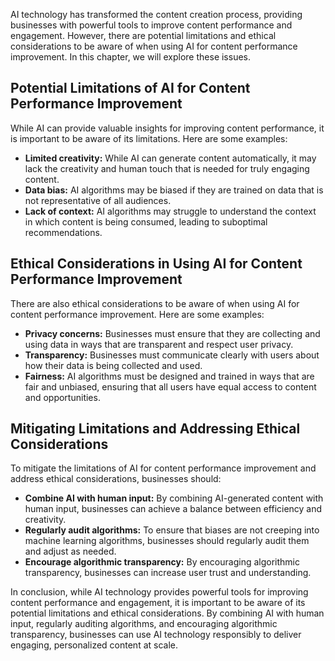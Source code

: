 
AI technology has transformed the content creation process, providing businesses with powerful tools to improve content performance and engagement. However, there are potential limitations and ethical considerations to be aware of when using AI for content performance improvement. In this chapter, we will explore these issues.

Potential Limitations of AI for Content Performance Improvement
---------------------------------------------------------------

While AI can provide valuable insights for improving content performance, it is important to be aware of its limitations. Here are some examples:

* **Limited creativity:** While AI can generate content automatically, it may lack the creativity and human touch that is needed for truly engaging content.
* **Data bias:** AI algorithms may be biased if they are trained on data that is not representative of all audiences.
* **Lack of context:** AI algorithms may struggle to understand the context in which content is being consumed, leading to suboptimal recommendations.

Ethical Considerations in Using AI for Content Performance Improvement
----------------------------------------------------------------------

There are also ethical considerations to be aware of when using AI for content performance improvement. Here are some examples:

* **Privacy concerns:** Businesses must ensure that they are collecting and using data in ways that are transparent and respect user privacy.
* **Transparency:** Businesses must communicate clearly with users about how their data is being collected and used.
* **Fairness:** AI algorithms must be designed and trained in ways that are fair and unbiased, ensuring that all users have equal access to content and opportunities.

Mitigating Limitations and Addressing Ethical Considerations
------------------------------------------------------------

To mitigate the limitations of AI for content performance improvement and address ethical considerations, businesses should:

* **Combine AI with human input:** By combining AI-generated content with human input, businesses can achieve a balance between efficiency and creativity.
* **Regularly audit algorithms:** To ensure that biases are not creeping into machine learning algorithms, businesses should regularly audit them and adjust as needed.
* **Encourage algorithmic transparency:** By encouraging algorithmic transparency, businesses can increase user trust and understanding.

In conclusion, while AI technology provides powerful tools for improving content performance and engagement, it is important to be aware of its potential limitations and ethical considerations. By combining AI with human input, regularly auditing algorithms, and encouraging algorithmic transparency, businesses can use AI technology responsibly to deliver engaging, personalized content at scale.

